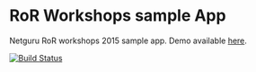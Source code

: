 RoR Workshops sample App
========================

Netguru RoR workshops 2015 sample app.
Demo available [here](https://ror-workshops-2015.herokuapp.com/).

[![Build Status](https://travis-ci.org/olhor/ror_workshops_2015.svg?branch=master)](https://travis-ci.org/olhor/ror_workshops_2015)